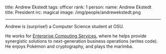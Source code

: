 title: Andrew Ekstedt
tags: officer
rank: 1
person:
    name: Andrew Ekstedt
    title: President
    irc: magical
    image: /img/people/andrewekstedt.png

---

Andrew is (surprise!) a Computer Science student at OSU.

He works for [Enterprise Computing Services][ECS], where he helps provide
synergistic solutions to next-generation business operations (writes code).
He enjoys Pokémon and cryptography, and plays the marimba.

[ECS]: http://is.oregonstate.edu/ecs
